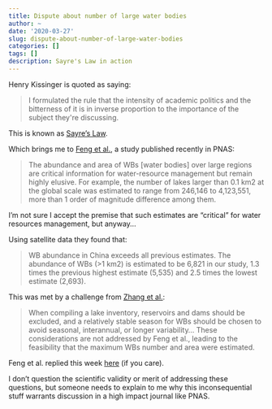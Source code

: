 ```yaml
---
title: Dispute about number of large water bodies
author: ~
date: '2020-03-27'
slug: dispute-about-number-of-large-water-bodies
categories: []
tags: []
description: Sayre's Law in action
---
```


Henry Kissinger is quoted as saying:

> I formulated the rule that the intensity of academic politics and the bitterness of it is in inverse proportion to the importance of the subject they're discussing.

This is known as [Sayre’s Law](https://en.wikipedia.org/wiki/Sayre%27s_law).

Which brings me to [Feng et al.](https://www.pnas.org/content/116/51/25491), a study published recently in PNAS:

> The abundance and area of WBs [water bodies] over large regions are critical information for water-resource management but remain highly elusive. For example, the number of lakes larger than 0.1 km2 at the global scale was estimated to range from 246,146 to 4,123,551, more than 1 order of magnitude difference among them.

I’m not sure I accept the premise that such estimates are “critical” for water resources management, but anyway…

Using satellite data they found that:

> WB abundance in China exceeds all previous estimates. The abundance of WBs (>1 km2) is estimated to be 6,821 in our study, 1.3 times the previous highest estimate (5,535) and 2.5 times the lowest estimate (2,693).

This was met by a challenge from [Zhang et al.](https://www.pnas.org/content/117/12/6308):

> When compiling a lake inventory, reservoirs and dams should be excluded, and a relatively stable season for WBs should be chosen to avoid seasonal, interannual, or longer variability… These considerations are not addressed by Feng et al., leading to the feasibility that the maximum WBs number and area were estimated.

Feng et al. replied this week [here](https://www.pnas.org/content/117/12/6310.full) (if you care).

I don’t question the scientific validity or merit of addressing these questions, but someone needs to explain to me why this inconsequential stuff warrants discussion in a high impact journal like PNAS.
